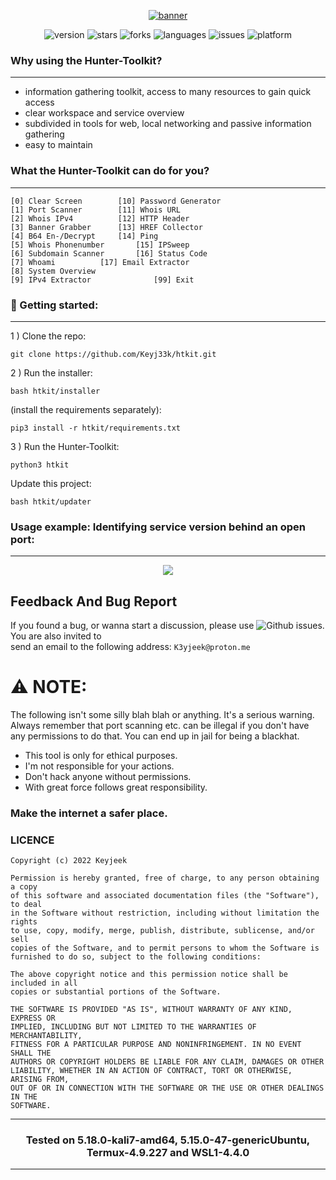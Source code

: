 <div align="center">
  
  <a href="https://github.com/Keyj33k/Hunter/archive/refs/heads/main.zip"><img src="https://github.com/Keyj33k/Hunter-Toolkit/blob/main/imgs/htkit.svg" alt="banner"/></a>
  
![version](https://img.shields.io/badge/Version-1.1.14-informational?style=flat&logo=&logoColor=white&color=red) ![stars](https://img.shields.io/github/stars/Keyj33k/Hunter-Toolkit?style=social) ![forks](https://img.shields.io/github/forks/Keyj33k/Hunter-Toolkit?label=Forks&logo=&logoColor=white&color=blue) ![languages](https://img.shields.io/github/languages/count/Keyj33k/Hunter-Toolkit?style=social&logo=&logoColor=white&color=blue) ![issues](https://img.shields.io/github/last-commit/Keyj33k/Hunter-Toolkit?style=flat&logo=&logoColor=white&color=blue) ![platform](https://img.shields.io/badge/Platform-Linux-informational?style=flat&logo=&logoColor=white&color=green) 

</div>

### Why using the Hunter-Toolkit?
---
- information gathering toolkit, access to many resources to gain quick access
- clear workspace and service overview
- subdivided in tools for web, local networking and passive information gathering
- easy to maintain

### What the Hunter-Toolkit can do for you?
---
```
[0] Clear Screen		[10] Password Generator
[1] Port Scanner		[11] Whois URL
[2] Whois IPv4			[12] HTTP Header
[3] Banner Grabber		[13] HREF Collector
[4] B64 En-/Decrypt		[14] Ping
[5] Whois Phonenumber		[15] IPSweep
[6] Subdomain Scanner		[16] Status Code
[7] Whoami			[17] Email Extractor
[8] System Overview		
[9] IPv4 Extractor              [99] Exit
```

### :rocket: Getting started:
---
1 ) Clone the repo:
```
git clone https://github.com/Keyj33k/htkit.git
```
2 ) Run the installer:
```
bash htkit/installer
```
(install the requirements separately):
```
pip3 install -r htkit/requirements.txt
```
3 ) Run the Hunter-Toolkit:
```
python3 htkit
``` 
Update this project:
```
bash htkit/updater
```

### Usage example: Identifying service version behind an open port:
---
<div align="center">
  <img src="https://github.com/Keyj33k/Hunter-Toolkit/blob/main/imgs/demo.gif?raw=true"/>
</div>

## Feedback And Bug Report

If you found a bug, or wanna start a discussion, please use ![Github issues](https://github.com/Keyj33k/htkit/issues). You are also invited to <br>
send an email to the following address: `K3yjeek@proton.me`

# :warning: NOTE:

The following isn't some silly blah blah or anything. It's a serious warning.
Always remember that port scanning etc. can be illegal if you don't have any
permissions to do that. You can end up in jail for being a blackhat.

- This tool is only for ethical purposes. 
- I'm not responsible for your actions. 
- Don't hack anyone without permissions.
- With great force follows great responsibility.

### Make the internet a safer place.

### LICENCE
```
Copyright (c) 2022 Keyjeek

Permission is hereby granted, free of charge, to any person obtaining a copy
of this software and associated documentation files (the "Software"), to deal
in the Software without restriction, including without limitation the rights
to use, copy, modify, merge, publish, distribute, sublicense, and/or sell
copies of the Software, and to permit persons to whom the Software is
furnished to do so, subject to the following conditions:

The above copyright notice and this permission notice shall be included in all
copies or substantial portions of the Software.

THE SOFTWARE IS PROVIDED "AS IS", WITHOUT WARRANTY OF ANY KIND, EXPRESS OR
IMPLIED, INCLUDING BUT NOT LIMITED TO THE WARRANTIES OF MERCHANTABILITY,
FITNESS FOR A PARTICULAR PURPOSE AND NONINFRINGEMENT. IN NO EVENT SHALL THE
AUTHORS OR COPYRIGHT HOLDERS BE LIABLE FOR ANY CLAIM, DAMAGES OR OTHER
LIABILITY, WHETHER IN AN ACTION OF CONTRACT, TORT OR OTHERWISE, ARISING FROM,
OUT OF OR IN CONNECTION WITH THE SOFTWARE OR THE USE OR OTHER DEALINGS IN THE
SOFTWARE.
```

---

<div align="center">

### Tested on 5.18.0-kali7-amd64, 5.15.0-47-genericUbuntu, Termux-4.9.227 and WSL1-4.4.0 

</div>

---


